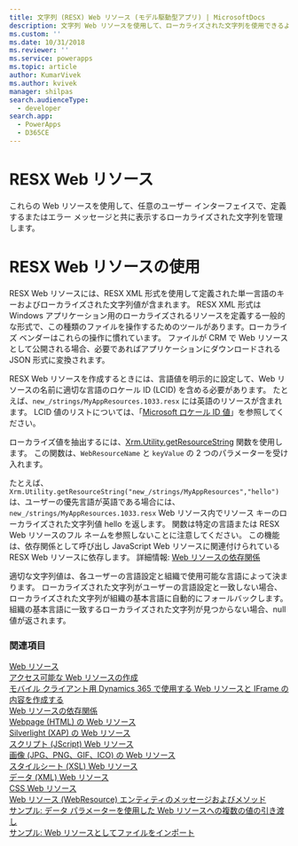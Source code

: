 ```yaml
---
title: 文字列 (RESX) Web リソース (モデル駆動型アプリ) | MicrosoftDocs
description: 文字列 Web リソースを使用して、ローカライズされた文字列を使用できるようにする方法について説明します。
ms.custom: ''
ms.date: 10/31/2018
ms.reviewer: ''
ms.service: powerapps
ms.topic: article
author: KumarVivek
ms.author: kvivek
manager: shilpas
search.audienceType:
  - developer
search.app:
  - PowerApps
  - D365CE
---
```

# <a name="resx-web-resources"></a>RESX Web リソース

<!-- https://docs.microsoft.com/en-us/dynamics365/customer-engagement/developer/resx-web-resources -->

これらの Web リソースを使用して、任意のユーザー インターフェイスで、定義するまたはエラー メッセージと共に表示するローカライズされた文字列を管理します。 

# <a name="using-resx-web-resources"></a>RESX Web リソースの使用

RESX Web リソースには、RESX XML 形式を使用して定義された単一言語のキーおよびローカライズされた文字列値が含まれます。 RESX XML 形式は Windows アプリケーション用のローカライズされるリソースを定義する一般的な形式で、この種類のファイルを操作するためのツールがあります。ローカライズ ベンダーはこれらの操作に慣れています。 ファイルが CRM で Web リソースとして公開される場合、必要であればアプリケーションにダウンロードされる JSON 形式に変換されます。

RESX Web リソースを作成するときには、言語値を明示的に設定して、Web リソースの名前に適切な言語のロケール ID (LCID) を含める必要があります。 たとえば、`new_/strings/MyAppResources.1033.resx` には英語のリソースが含まれます。 LCID 値のリストについては、「[Microsoft ロケール ID 値](https://msdn.microsoft.com/library/ms912047(WinEmbedded.10).aspx)」を参照してください。

ローカライズ値を抽出するには、[Xrm.Utility.getResourceString](clientapi/reference/Xrm-Utility/getResourceString.md) 関数を使用します。 この関数は、`WebResourceName` と `keyValue` の 2 つのパラメーターを受け入れます。 

たとえば、`Xrm.Utility.getResourceString("new_/strings/MyAppResources","hello")` は、ユーザーの優先言語が英語である場合には、`new_/strings/MyAppResources.1033.resx` Web リソース内でリソース キーのローカライズされた文字列値 hello を返します。 関数は特定の言語または RESX Web リソースのフル ネームを参照しないことに注意してください。 この機能は、依存関係として呼び出し JavaScript Web リソースに関連付けられている RESX Web リソースに依存します。 詳細情報: [Web リソースの依存関係](web-resource-dependencies.md)

適切な文字列値は、各ユーザーの言語設定と組織で使用可能な言語によって決まります。 ローカライズされた文字列がユーザーの言語設定と一致しない場合、ローカライズされた文字列が組織の基本言語に自動的にフォールバックします。 組織の基本言語に一致するローカライズされた文字列が見つからない場合、null 値が返されます。

### <a name="see-also"></a>関連項目
[Web リソース](web-resources.md)<br />
[アクセス可能な Web リソースの作成](create-accessible-web-resources.md)<br />
[モバイル クライアント用 Dynamics 365 で使用する Web リソースと IFrame の内容を作成する](/dynamics365/customer-engagement/developer/create-web-resources-iframe-mobile)<br />
[Web リソースの依存関係](web-resource-dependencies.md)<br />
[Webpage (HTML) の Web リソース](webpage-html-web-resources.md)<br />
[Silverlight (XAP) の Web リソース](/dynamics365/customer-engagement/developer/silverlight-xap-web-resources)<br />
[スクリプト (JScript) Web リソース](script-jscript-web-resources.md)<br />
[画像 (JPG、PNG、GIF、ICO) の Web リソース](image-web-resources.md)<br />
[スタイルシート (XSL) Web リソース](stylesheet-xsl-web-resources.md)<br />
[データ (XML) Web リソース](data-xml-web-resources.md)<br />
[CSS Web リソース](css-web-resources.md)<br />
[Web リソース (WebResource) エンティティのメッセージおよびメソッド](/dynamics365/customer-engagement/developer/webresource-entity-messages-methods)<br />
[サンプル: データ パラメーターを使用した Web リソースへの複数の値の引き渡し](sample-pass-multiple-values-web-resource-through-data-parameter.md)<br />
[サンプル: Web リソースとしてファイルをインポート](sample-import-files-web-resources.md)<br />